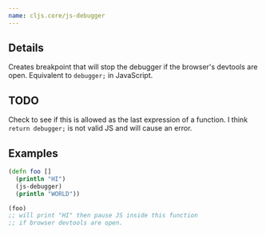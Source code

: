```yaml
---
name: cljs.core/js-debugger
---
```


## Details

Creates breakpoint that will stop the debugger if the browser's devtools are
open.  Equivalent to `debugger;` in JavaScript.


## TODO
Check to see if this is allowed as the last expression of a function.
I think `return debugger;` is not valid JS and will cause an error.


## Examples

```clj
(defn foo []
  (println "HI")
  (js-debugger)
  (println "WORLD"))

(foo)
;; will print "HI" then pause JS inside this function
;; if browser devtools are open.
```